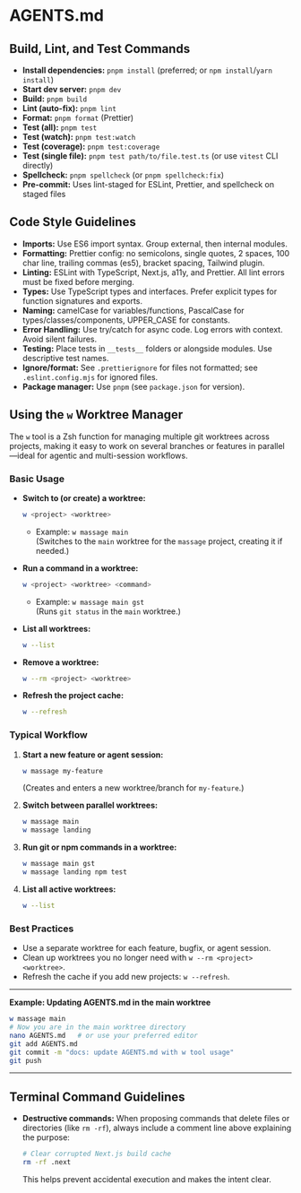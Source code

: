# AGENTS.md

## Build, Lint, and Test Commands

- **Install dependencies:** `pnpm install` (preferred; or `npm install`/`yarn install`)
- **Start dev server:** `pnpm dev`
- **Build:** `pnpm build`
- **Lint (auto-fix):** `pnpm lint`
- **Format:** `pnpm format` (Prettier)
- **Test (all):** `pnpm test`
- **Test (watch):** `pnpm test:watch`
- **Test (coverage):** `pnpm test:coverage`
- **Test (single file):** `pnpm test path/to/file.test.ts` (or use `vitest` CLI directly)
- **Spellcheck:** `pnpm spellcheck` (or `pnpm spellcheck:fix`)
- **Pre-commit:** Uses lint-staged for ESLint, Prettier, and spellcheck on staged files

## Code Style Guidelines

- **Imports:** Use ES6 import syntax. Group external, then internal modules.
- **Formatting:** Prettier config: no semicolons, single quotes, 2 spaces, 100 char line, trailing commas (es5), bracket spacing, Tailwind plugin.
- **Linting:** ESLint with TypeScript, Next.js, a11y, and Prettier. All lint errors must be fixed before merging.
- **Types:** Use TypeScript types and interfaces. Prefer explicit types for function signatures and exports.
- **Naming:** camelCase for variables/functions, PascalCase for types/classes/components, UPPER_CASE for constants.
- **Error Handling:** Use try/catch for async code. Log errors with context. Avoid silent failures.
- **Testing:** Place tests in `__tests__` folders or alongside modules. Use descriptive test names.
- **Ignore/format:** See `.prettierignore` for files not formatted; see `.eslint.config.mjs` for ignored files.
- **Package manager:** Use `pnpm` (see `package.json` for version).

## Using the `w` Worktree Manager

The `w` tool is a Zsh function for managing multiple git worktrees across projects, making it easy to work on several branches or features in parallel—ideal for agentic and multi-session workflows.

### Basic Usage

- **Switch to (or create) a worktree:**

  ```sh
  w <project> <worktree>
  ```

  - Example: `w massage main`  
    (Switches to the `main` worktree for the `massage` project, creating it if needed.)

- **Run a command in a worktree:**

  ```sh
  w <project> <worktree> <command>
  ```

  - Example: `w massage main gst`  
    (Runs `git status` in the `main` worktree.)

- **List all worktrees:**

  ```sh
  w --list
  ```

- **Remove a worktree:**

  ```sh
  w --rm <project> <worktree>
  ```

- **Refresh the project cache:**
  ```sh
  w --refresh
  ```

### Typical Workflow

1. **Start a new feature or agent session:**

   ```sh
   w massage my-feature
   ```

   (Creates and enters a new worktree/branch for `my-feature`.)

2. **Switch between parallel worktrees:**

   ```sh
   w massage main
   w massage landing
   ```

3. **Run git or npm commands in a worktree:**

   ```sh
   w massage main gst
   w massage landing npm test
   ```

4. **List all active worktrees:**
   ```sh
   w --list
   ```

### Best Practices

- Use a separate worktree for each feature, bugfix, or agent session.
- Clean up worktrees you no longer need with `w --rm <project> <worktree>`.
- Refresh the cache if you add new projects: `w --refresh`.

---

**Example: Updating AGENTS.md in the main worktree**

```sh
w massage main
# Now you are in the main worktree directory
nano AGENTS.md   # or use your preferred editor
git add AGENTS.md
git commit -m "docs: update AGENTS.md with w tool usage"
git push
```

---

## Terminal Command Guidelines

- **Destructive commands:** When proposing commands that delete files or directories (like `rm -rf`), always include a comment line above explaining the purpose:
  ```sh
  # Clear corrupted Next.js build cache
  rm -rf .next
  ```
  This helps prevent accidental execution and makes the intent clear.
